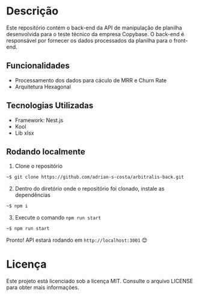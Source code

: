 # Descrição
Este repositório contém o back-end da API de manipulação de planilha desenvolvida para o teste técnico da empresa Copybase. O back-end é responsável por fornecer os dados processados da planilha para o front-end.

## Funcionalidades
- Processamento dos dados para cáculo de MRR e Churn Rate <br>
- Arquitetura Hexagonal

## Tecnologias Utilizadas
- Framework: Nest.js
- Kool
- Lib xlsx

## Rodando localmente
1. Clone o repositório
```bash
~$ git clone https://github.com/adrian-s-costa/arbitralis-back.git
```
2. Dentro do diretório onde o repositório foi clonado, instale as dependências
```bash
~$ npm i
```
3. Execute o comando `npm run start`
```bash
~$ npm run start
```
Pronto! API estará rodando em `http://localhost:3001` 😊 <br/>

# Licença
Este projeto está licenciado sob a licença MIT. Consulte o arquivo LICENSE para obter mais informações.
